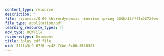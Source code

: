 ```yaml
---
content_type: resource
description: ''
file: /courses/5-60-thermodynamics-kinetics-spring-2008/31ff43c96720ec487dbe8c06a03f838f_u6s_jy0n6vI.pdf
file_type: application/pdf
learning_resource_types: []
ocw_type: OCWFile
resourcetype: Document
title: 3play pdf file
uid: 31ff43c9-6720-ec48-7dbe-8c06a03f838f
---
```

